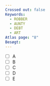 ```yaml
---
Crossed out: false
Keywords:
  - ROBBER
  - AUNTY
  - DEBT
  - ART
Atlas page: "8"
Besøgt:
---
```

- [ ] A
- [ ] B
- [ ] C
- [ ] D
- [ ] E
